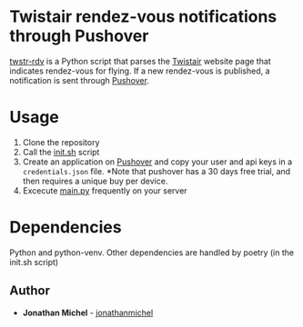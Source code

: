 # Twistair rendez-vous notifications through Pushover

[twstr-rdv](https://github.com/jonathanmichel/twstr-rdv) is a Python script that parses the [Twistair](https://twistair.ch/ecole-parapente/62-rendez-vous) website page that indicates rendez-vous for flying. If a new rendez-vous is published, a notification is sent through [Pushover](https://pushover.net/).

# Usage

1. Clone the repository
2. Call the [init.sh](./init.sh) script
4. Create an application on [Pushover](https://pushover.net/) and copy your user and api keys in a `credentials.json` file. *Note that pushover has a 30 days free trial, and then requires a unique buy per device.
3. Excecute [main.py](./main.py) frequently on your server

# Dependencies
Python and python-venv. 
Other dependencies are handled by poetry (in the init.sh script)

## Author

* **Jonathan Michel** - [jonathanmichel](https://github.com/jonathanmichel) 
